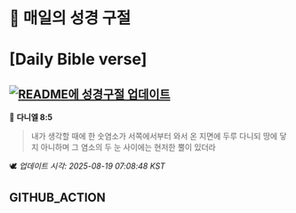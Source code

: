 # 🙏 매일의 성경 구절
# [Daily Bible verse]
## [![README에 성경구절 업데이트](https://github.com/DONGSUKA/first_test/actions/workflows/update-readme-bible.yml/badge.svg)](https://github.com/DONGSUKA/first_test/actions/workflows/update-readme-bible.yml)
<!-- START_BIBLE_VERSE -->
📖 **다니엘 8:5**
> 내가 생각할 때에 한 숫염소가 서쪽에서부터 와서 온 지면에 두루 다니되 땅에 닿지 아니하며 그 염소의 두 눈 사이에는 현저한 뿔이 있더라

🕊️ _업데이트 시각: 2025-08-19 07:08:48 KST_
  <!-- END_BIBLE_VERSE -->
## GITHUB_ACTION
